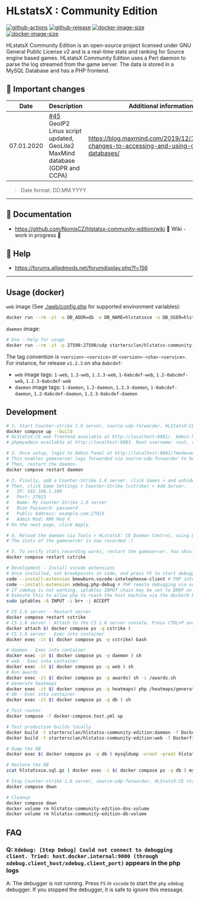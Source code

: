 # HLstatsX : Community Edition

[![github-actions](https://github.com/startersclan/hlstatsx-community-edition/workflows/ci-master-pr/badge.svg)](https://github.com/startersclan/hlstatsx-community-edition/actions)
[![github-release](https://img.shields.io/github/v/release/startersclan/hlstatsx-community-edition?style=flat-square)](https://github.com/startersclan/hlstatsx-community-edition/releases/)
[![docker-image-size](https://img.shields.io/docker/image-size/startersclan/hlstatsx-community-edition/master-web?label=web)](https://hub.docker.com/r/startersclan/hlstatsx-community-edition)
[![docker-image-size](https://img.shields.io/docker/image-size/startersclan/hlstatsx-community-edition/master-daemon?label=daemon)](https://hub.docker.com/r/startersclan/hlstatsx-community-edition)

HLstatsX Community Edition is an open-source project licensed
under GNU General Public License v2 and is a real-time stats
and ranking for Source engine based games. HLstatsX Community
Edition uses a Perl daemon to parse the log streamed from the
game server. The data is stored in a MySQL Database and has
a PHP frontend.

## :loudspeaker: Important changes

| Date  | Description | Additional information |
| ------------- | ------------- | ------------- |
| 07.01.2020  | [#45](https://github.com/NomisCZ/hlstatsx-community-edition/issues/45) GeoIP2 Linux script updated, GeoLite2 MaxMind database (GDPR and CCPA) | https://blog.maxmind.com/2019/12/18/significant-changes-to-accessing-and-using-geolite2-databases/ |

> Date format: DD.MM.YYYY

---

## :book: Documentation

- https://github.com/NomisCZ/hlstatsx-community-edition/wiki 🚧 Wiki - work in progress 🚧

## :speech_balloon: Help

- https://forums.alliedmods.net/forumdisplay.php?f=156

---

## Usage (docker)

`web` image (See [./web/config.php](./web/config.php) for supported environment variables):

```sh
docker run --rm -it -e DB_ADDR=db -e DB_NAME=hlstatsxce -e DB_USER=hlstatsxce -e DB_PASS=hlstatsxce -p 80:80 startersclan/hlstatsx-community-edition:1.7.0-web
```

`daemon` image:

```sh
# Use --help for usage
docker run --rm -it -p 27500:27500/udp startersclan/hlstatsx-community-edition:1.7.0-daemon --db-host=db:3306 --db-name=hlstatsxce --db-username=hlstatsxce --db-password=hlstatsxce #--help
```

The tag convention is `<version>-<service>` or `<version>-<sha>-<service>`. For instance, for release `v1.2.3` on sha `0abcdef`:

- `web` image tags: `1-web`, `1.2-web`, `1.2.3-web`, `1-0abcdef-web`, `1.2-0abcdef-web`, `1.2.3-0abcdef-web`
- `daemon` image tags: `1-daemon`, `1.2-daemon`, `1.2.3-daemon`, `1-0abcdef-daemon`, `1.2-0abcdef-daemon`, `1.2.3-0abcdef-daemon`

## Development

```sh
# 1. Start Counter-strike 1.6 server, source-udp-forwarder, HLStatsX:CE stack
docker compose up --build
# HLStatsX:CE web frontend available at http://localhost:8081/. Admin Panel username: admin, password 123456
# phpmyadmin available at http://localhost:8083. Root username: root, root password: root. Username: hlstatsxce, password: hlstatsxce

# 2. Once setup, login to Admin Panel at http://localhost:8081/?mode=admin. Click HLstatsX:CE Settings > Proxy Settings, change the daemon's proxy key to 'somedaemonsecret'
# This enables gameserver logs forwarded via source-udp-forwarder to be accepted by the daemon.
# Then, restart the daemon.
docker compose restart daemon

# 3. Finally, add a Counter-Strike 1.6 server. click Games > and unhide 'cstrike' game.
# Then, click Game Settings > Counter-Strike (cstrike) > Add Server.
#   IP: 192.168.1.100
#   Port: 27015
#   Name: My Counter-Strike 1.6 server
#   Rcon Password: password
#   Public Address: example.com:27015
#   Admin Mod: AMX Mod X
# On the next page, click Apply.

# 4. Reload the daemon via Tools > HLstatsX: CE Daemon Control, using Daemon IP: daemon, port: 27500. You should see the daemon reloaded in the logs.
# The stats of the gameserver is now recorded :)

# 5. To verify stats recording works, restart the gameserver. You should see the daemon recording the gameserver logs. All the best :)
docker compose restart cstrike

# Development - Install vscode extensions
# Once installed, set breakpoints in code, and press F5 to start debugging.
code --install-extension bmewburn.vscode-intelephense-client # PHP intellisense
code --install-extension xdebug.php-debug # PHP remote debugging via xdebug
# If xdebug is not working, iptables INPUT chain may be set to DROP on the docker bridge.
# Execute this to allow php to reach the host machine via the docker0 bridge
sudo iptables -A INPUT -i br+ -j ACCEPT

# CS 1.6 server - Restart server
docker compose restart cstrike
# CS 1.6 server - Attach to the CS 1.6 server console. Press CTRL+P and then CTRL+Q to detach
docker attach $( docker compose ps -q cstrike )
# CS 1.6 server - Exec into container
docker exec -it $( docker compose ps -q cstrike) bash

# daemon - Exec into container
docker exec -it $( docker compose ps -q daemon ) sh
# web - Exec into container
docker exec -it $( docker compose ps -q web ) sh
# Run awards
docker exec -it $( docker compose ps -q awards) sh -c /awards.sh
# Generate heatmaps
docker exec -it $( docker compose ps -q heatmaps) php /heatmaps/generate.php #--disable-cache=true
# db - Exec into container
docker exec -it $( docker compose ps -q db ) sh

# Test routes
docker compose -f docker-compose.test.yml up

# Test production builds locally
docker build -t startersclan/hlstatsx-community-edition:daemon -f Dockerfile.daemon .
docker build -t startersclan/hlstatsx-community-edition:web -f Dockerfile.web .

# Dump the DB
docker exec $( docker compose ps -q db ) mysqldump -uroot -proot hlstatsxce | gzip > hlstatsxce.sql.gz

# Restore the DB
zcat hlstatsxce.sql.gz | docker exec -i $( docker compose ps -q db ) mysql -uroot -proot hlstatsxce

# Stop Counter-strike 1.6 server, source-udp-forwarder, HLStatsX:CE stack
docker compose down

# Cleanup
docker compose down
docker volume rm hlstatsx-community-edition-dns-volume
docker volume rm hlstatsx-community-edition-db-volume
```

## FAQ

### Q: `Xdebug: [Step Debug] Could not connect to debugging client. Tried: host.docker.internal:9000 (through xdebug.client_host/xdebug.client_port)` appears in the php logs

A: The debugger is not running. Press `F5` in `vscode` to start the `php` `xdebug` debugger. If you stopped the debugger, it is safe to ignore this message.
